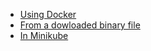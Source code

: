 - [Using Docker](../ydb_docker.md)
- [From a dowloaded binary file](../ydb_local.md)
- [In Minikube](../ydb_minikube.md)



